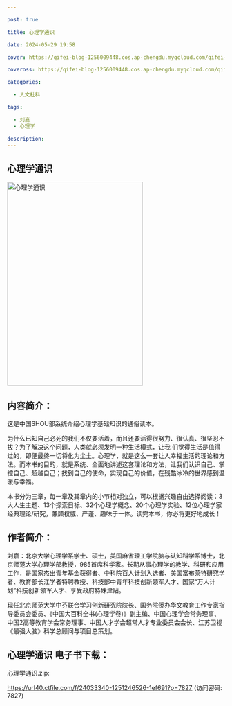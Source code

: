 ```yaml
---

post: true

title: 心理学通识

date: 2024-05-29 19:58

cover: https://qifei-blog-1256009448.cos.ap-chengdu.myqcloud.com/qifei-blog/64eb55a0661c6c8e549982ab.jpg

coveross: https://qifei-blog-1256009448.cos.ap-chengdu.myqcloud.com/qifei-blog/64eb55a0661c6c8e549982ab.jpg

categories:

  - 人文社科

tags:

  - 刘嘉
  - 心理学

description:
---
```


## 心理学通识
<img alt="心理学通识 " class="aligncenter loaded" data-was-processed="true" decoding="async" fetchpriority="high" height="471" src="https://qifei-blog-1256009448.cos.ap-chengdu.myqcloud.com/qifei-blog/64eb55a0661c6c8e549982ab.jpg " style="cursor: zoom-in;" width="314"/>

## 内容简介：

这是中国SHOU部系统介绍心理学基础知识的通俗读本。

为什么已知自己必死的我们不仅要活着，而且还要活得很努力、很认真、很坚忍不拔？为了解决这个问题，人类就必须发明一种生活模式，让我 们觉得生活是值得过的，即便最终一切将化为尘土。心理学，就是这么一套让人幸福生活的理论和方法。而本书的目的，就是系统、全面地讲述这套理论和方法，让我们认识自己、掌控自己、超越自己；找到自己的使命，实现自己的价值，在残酷冰冷的世界感到温暖与幸福。

本书分为三章，每一章及其章内的小节相对独立，可以根据兴趣自由选择阅读：3大人生主题、13个探索目标、32个心理学概念、20个心理学实验、12位心理学家经典理论/研究，兼顾权威、严谨、趣味于一体。读完本书，你必将更好地成长！

## 作者简介：

刘嘉：北京大学心理学系学士、硕士，美国麻省理工学院脑与认知科学系博士，北京师范大学心理学部教授，985首席科学家。长期从事心理学的教学、科研和应用工作，是国家杰出青年基金获得者、中科院百人计划入选者、美国富布莱特研究学者、教育部长江学者特聘教授、科技部中青年科技创新领军人才、国家“万人计划”科技创新领军人才、享受政府特殊津贴。

现任北京师范大学中芬联合学习创新研究院院长、国务院侨办华文教育工作专家指导委员会委员、《中国大百科全书(心理学卷)》副主编、中国心理学会常务理事、中国2高等教育学会常务理事、中国人才学会超常人才专业委员会会长、江苏卫视《最强大脑》科学总顾问与项目总策划。

## 心理学通识 电子书下载：

心理学通识.zip: 

https://url40.ctfile.com/f/24033340-1251246526-1ef691?p=7827 (访问密码: 7827)
